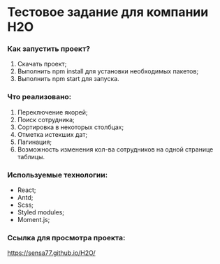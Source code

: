 # Тестовое задание для компании H2O
### Как запустить проект?

1. Скачать проект;
1. Выполнить npm install для установки необходимых пакетов;
1. Выполнить npm start для запуска.

### Что реализовано:

1. Переключение якорей;
1. Поиск сотрудника;
1. Сортировка в некоторых столбцах;
1. Отметка истекших дат;
1. Пагинация;
1. Возможность изменения кол-ва сотрудников на одной странице таблицы.

### Используемые технологии:

- React;
- Antd;
- Scss;
- Styled modules;
- Moment.js;

### Ссылка для просмотра проекта:

https://sensa77.github.io/H2O/
